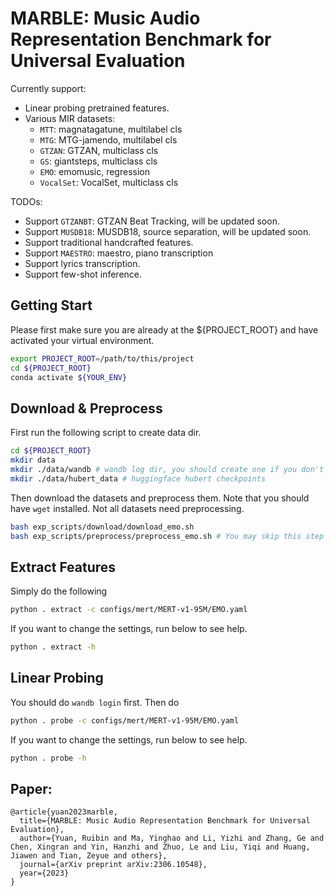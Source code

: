 # MARBLE: Music Audio Representation Benchmark for Universal Evaluation

Currently support:
- Linear probing pretrained features.
- Various MIR datasets:
  - `MTT`: magnatagatune, multilabel cls
  - `MTG`: MTG-jamendo, multilabel cls
  - `GTZAN`: GTZAN, multiclass cls
  - `GS`: giantsteps, multiclass cls 
  - `EMO`: emomusic, regression
  - `VocalSet`: VocalSet, multiclass cls

TODOs:
- Support `GTZANBT`: GTZAN Beat Tracking, will be updated soon.
- Support `MUSDB18`: MUSDB18, source separation, will be updated soon.
- Support traditional handcrafted features.
- Support `MAESTRO`: maestro, piano transcription
- Support lyrics transcription.
- Support few-shot inference.

## Getting Start
Please first make sure you are already at the ${PROJECT_ROOT} and have activated your virtual environment.
```bash
export PROJECT_ROOT=/path/to/this/project
cd ${PROJECT_ROOT}
conda activate ${YOUR_ENV}
```

## Download & Preprocess
First run the following script to create data dir.
```bash
cd ${PROJECT_ROOT}
mkdir data
mkdir ./data/wandb # wandb log dir, you should create one if you don't have WANDB_LOG_DIR
mkdir ./data/hubert_data # huggingface hubert checkpoints
```
Then download the datasets and preprocess them. Note that you should have `wget` installed. Not all datasets need preprocessing.
```bash
bash exp_scripts/download/download_emo.sh
bash exp_scripts/preprocess/preprocess_emo.sh # You may skip this step for some datasets.
```


## Extract Features 
Simply do the following
```bash
python . extract -c configs/mert/MERT-v1-95M/EMO.yaml
```
If you want to change the settings, run below to see help.
```bash
python . extract -h
```

## Linear Probing
You should do `wandb login` first. Then do
```bash
python . probe -c configs/mert/MERT-v1-95M/EMO.yaml
```
If you want to change the settings, run below to see help.
```bash
python . probe -h
```

## Paper:
```code
@article{yuan2023marble,
  title={MARBLE: Music Audio Representation Benchmark for Universal Evaluation},
  author={Yuan, Ruibin and Ma, Yinghao and Li, Yizhi and Zhang, Ge and Chen, Xingran and Yin, Hanzhi and Zhuo, Le and Liu, Yiqi and Huang, Jiawen and Tian, Zeyue and others},
  journal={arXiv preprint arXiv:2306.10548},
  year={2023}
}
```
